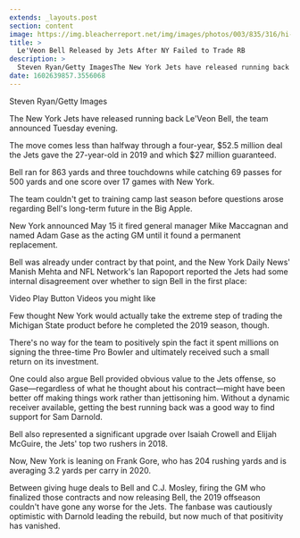 ```yaml
--- 
extends: _layouts.post 
section: content 
image: https://img.bleacherreport.net/img/images/photos/003/835/316/hi-res-450c3cfa24ed55b2e404e05b05ff8e56_crop_exact.jpg?w=1200&h=1200&q=75 
title: > 
  Le'Veon Bell Released by Jets After NY Failed to Trade RB 
description: > 
  Steven Ryan/Getty ImagesThe New York Jets have released running back Le'Veon Bell, the team announced Tuesday evening.The move comes less than halfway through a four-year, $52.5 million deal the Jets gave the 27-year-old in 2019 and which $27 million guaranteed.Bell ran for 863 yards and three touchdowns while catching 69 passes for 500 yards and one score over 17 games with New York.Bell also represented a significant upgrade over Isaiah Crowell and Elijah McGuire, the Jets' top two rushers in 2018.Mosley, firing the GM who finalized those contracts and now releasing Bell, the 2019 offseason couldn't have gone any worse for the Jets. 
date: 1602639857.3556068 
--- 
```

Steven Ryan/Getty Images

The New York Jets have released running back Le'Veon Bell, the team announced Tuesday evening.

The move comes less than halfway through a four-year, $52.5 million deal the Jets gave the 27-year-old in 2019 and which $27 million guaranteed.

Bell ran for 863 yards and three touchdowns while catching 69 passes for 500 yards and one score over 17 games with New York.

The team couldn't get to training camp last season before questions arose regarding Bell's long-term future in the Big Apple.

New York announced May 15 it fired general manager Mike Maccagnan and named Adam Gase as the acting GM until it found a permanent replacement.

Bell was already under contract by that point, and the New York Daily News' Manish Mehta and NFL Network's Ian Rapoport reported the Jets had some internal disagreement over whether to sign Bell in the first place:

Video Play Button Videos you might like

Few thought New York would actually take the extreme step of trading the Michigan State product before he completed the 2019 season, though.

There's no way for the team to positively spin the fact it spent millions on signing the three-time Pro Bowler and ultimately received such a small return on its investment.

One could also argue Bell provided obvious value to the Jets offense, so Gase—regardless of what he thought about his contract—might have been better off making things work rather than jettisoning him. Without a dynamic receiver available, getting the best running back was a good way to find support for Sam Darnold.

Bell also represented a significant upgrade over Isaiah Crowell and Elijah McGuire, the Jets' top two rushers in 2018.

Now, New York is leaning on Frank Gore, who has 204 rushing yards and is averaging 3.2 yards per carry in 2020.

Between giving huge deals to Bell and C.J. Mosley, firing the GM who finalized those contracts and now releasing Bell, the 2019 offseason couldn't have gone any worse for the Jets. The fanbase was cautiously optimistic with Darnold leading the rebuild, but now much of that positivity has vanished.